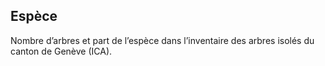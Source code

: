 ## Espèce

Nombre d’arbres et part de l’espèce dans l’inventaire des arbres isolés du canton de Genève (ICA).